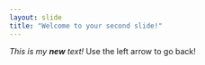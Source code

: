 ```yaml
---
layout: slide
title: "Welcome to your second slide!"
---
```

*This is my **new** text!*
Use the left arrow to go back!
